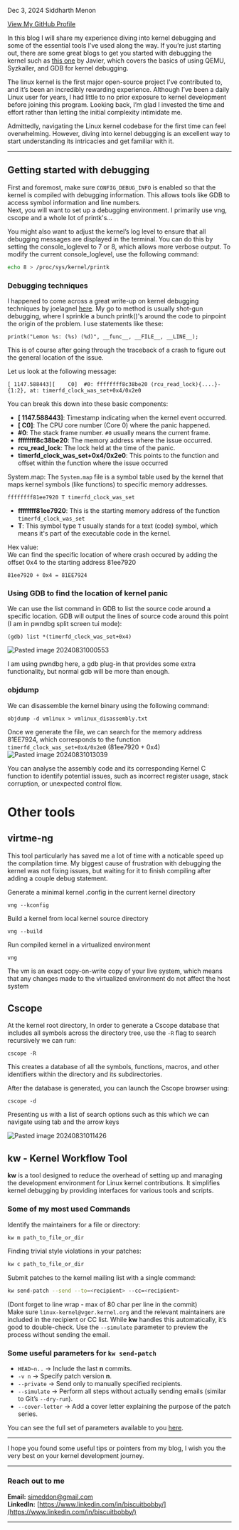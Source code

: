 Dec 3, 2024 Siddharth Menon

[View My GitHub Profile](https://github.com/BiscuitBobby)

In this blog I will share my experience diving into kernel debugging and some of the essential tools I’ve used along the way. If you’re just starting out, there are some great blogs to get you started with debugging the kernel such as [this one](https://hackerbikepacker.com/syzbot#35-debugging-with-qemu-and-gdb) by Javier, which covers the basics of using QEMU, Syzkaller, and GDB for kernel debugging.

The linux kernel is the first major open-source project I've contributed to, and it’s been an incredibly rewarding experience. Although I’ve been a daily Linux user for years, I had little to no prior exposure to kernel development before joining this program. Looking back, I’m glad I invested the time and effort rather than letting the initial complexity intimidate me.

Admittedly, navigating the Linux kernel codebase for the first time can feel overwhelming. However, diving into kernel debugging is an excellent way to start understanding its intricacies and get familiar with it.

---

## Getting started with debugging
First and foremost, make sure `CONFIG_DEBUG_INFO` is enabled so that the kernel is compiled with debugging information. This allows tools like GDB to access symbol information and line numbers.<br>
Next, you will want to set up a debugging environment. I primarily use vng, cscope and a whole lot of printk's...

You might also want to adjust the kernel’s log level to ensure that all debugging messages are displayed in the terminal. You can do this by setting the console_loglevel to 7 or 8, which allows more verbose output. To modify the current console_loglevel, use the following command:
```bash
echo 8 > /proc/sys/kernel/printk
```

### Debugging techniques
I happened to come across a great write-up on kernel debugging techniques by joelagnel [here](https://gist.github.com/joelagnel/ae15c404facee0eb3ebb8aff0e996a68). 
My go to method is usually shot-gun debugging, where I sprinkle a bunch printk()'s around the code to pinpoint the origin of the problem. I use statements like these: 

```
printk("Lemon %s: (%s) (%d)", __func__, __FILE__, __LINE__);
```

This is of course after going through the traceback of a crash to figure out the general location of the issue.

Let us look at the following message:
```
[ 1147.588443][    C0]  #0: ffffffff8c38be20 (rcu_read_lock){....}-{1:2}, at: timerfd_clock_was_set+0x4/0x2e0
```

You can break this down into these basic components:
- **[ 1147.588443]**: Timestamp indicating when the kernel event occurred.
- **[ C0]**: The CPU core number (Core 0) where the panic happened.
- **#0**: The stack frame number. `#0` usually means the current frame.
- **ffffffff8c38be20**: The memory address where the issue occurred.
- **rcu_read_lock**: The lock held at the time of the panic.
- **timerfd_clock_was_set+0x4/0x2e0**: This points to the function and offset within the function where the issue occurred

System.map:
The `System.map` file is a symbol table used by the kernel that maps kernel symbols (like functions) to specific memory addresses.
```
ffffffff81ee7920 T timerfd_clock_was_set
```
- **ffffffff81ee7920**: This is the starting memory address of the function `timerfd_clock_was_set` 
- **T**: This symbol type `T` usually stands for a text (code) symbol, which means it's part of the executable code in the kernel.

Hex value:  
We can find the specific location of where crash occured by adding the offset 0x4 to the starting address 81ee7920
```
81ee7920 + 0x4 = 81EE7924
```

### Using GDB to find the location of kernel panic
We can use the list command in GDB to list the source code around a specific location. GDB will output the lines of source code around this point (I am in pwndbg split screen tui mode):
```
(gdb) list *(timerfd_clock_was_set+0x4)
```
![Pasted image 20240831000553](https://github.com/user-attachments/assets/ef9ce5ac-b11f-4529-9c13-daffc730f677)

I am using pwndbg here, a gdb plug-in that provides some extra functionality, but normal gdb will be more than enough.
### objdump
We can disassemble the kernel binary using the following command:
```
objdump -d vmlinux > vmlinux_disassembly.txt
```

Once we generate the file, we can search for the memory address 81EE7924, which corresponds to the function `timerfd_clock_was_set+0x4/0x2e0` (81ee7920 + 0x4) 
![Pasted image 20240831013039](https://github.com/user-attachments/assets/a5eba201-3c04-433c-b48b-ef8dee8762f5)

You can analyse the assembly code and its corresponding Kernel C function to identify potential issues, such as incorrect register usage, stack corruption, or unexpected control flow.

# Other tools
## virtme-ng
This tool particularly has saved me a lot of time with a noticable speed up the compilation time. My biggest cause of frustration with debugging the kernel was not fixing issues, but waiting for it to finish compiling after adding a couple debug statement.

Generate a minimal kernel .config in the current kernel directory
```
vng --kconfig
```
Build a kernel from local kernel source directory
```
vng --build
```
Run compiled kernel in a virtualized environment
```
vng
```
The vm is an exact copy-on-write copy of your live system, which means that any changes made to the virtualized environment do not affect the host system

## Cscope
At the kernel root directory, In order to generate a Cscope database that includes all symbols across the directory tree, use the `-R` flag to search recursively we can run:
```
cscope -R
```
This creates a database of all the symbols, functions, macros, and other identifiers within the directory and its subdirectories.

After the database is generated, you can launch the Cscope browser using:
```
cscope -d
```

Presenting us with a list of search options such as this which we can navigate using tab and the arrow keys

![Pasted image 20240831011426](https://github.com/user-attachments/assets/9c6122c1-a690-430b-800f-35cb73d84177)


## kw - Kernel Workflow Tool

**kw** is a tool designed to reduce the overhead of setting up and managing the development environment for Linux kernel contributions. It simplifies kernel debugging by providing interfaces for various tools and scripts.

### Some of my most used Commands

Identify the maintainers for a file or directory:  
```bash
kw m path_to_file_or_dir
```

Finding trivial style violations in your patches:  
```bash
kw c path_to_file_or_dir
```

Submit patches to the kernel mailing list with a single command:  
```bash
kw send-patch --send --to=<recipient> --cc=<recipient>
```
(Dont forget to line wrap - max of 80 char per line in the commit)<br>
Make sure `linux-kernel@vger.kernel.org` and the relevant maintainers are included in the recipient or CC list. While **kw** handles this automatically, it’s good to double-check. Use the `--simulate` parameter to preview the process without sending the email.

### Some useful parameters for `kw send-patch`
- `HEAD~n..` → Include the last **n** commits.  
- `-v n` → Specify patch version **n**.  
- `--private` → Send only to manually specified recipients.  
- `--simulate` → Perform all steps without actually sending emails (similar to Git’s `--dry-run`).  
- `--cover-letter` → Add a cover letter explaining the purpose of the patch series.

You can see the full set of parameters available to you [here](https://kworkflow.org/man/kw.html).

---

I hope you found some useful tips or pointers from my blog, I wish you the very best on your kernel development journey.

---

### Reach out to me
**Email:** simeddon@gmail.com<br>
**LinkedIn:** [https://www.linkedin.com/in/biscuitbobby/](https://www.linkedin.com/in/biscuitbobby/)  

---
